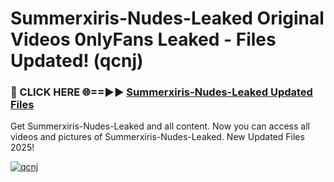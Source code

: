 # Summerxiris-Nudes-Leaked Original Videos 0nlyFans Leaked - Files Updated! (qcnj)

<h3>🔴 CLICK HERE 🌐==►► <a href="https://tinyurl.com/4mcuefdz" rel="nofollow">Summerxiris-Nudes-Leaked Updated Files</a></h3>

Get Summerxiris-Nudes-Leaked and all content. Now you can access all videos and pictures of Summerxiris-Nudes-Leaked. New Updated Files 2025!

[![qcnj](https://i.imgur.com/StAQSOY.gif)](https://tinyurl.com/4mcuefdz)
